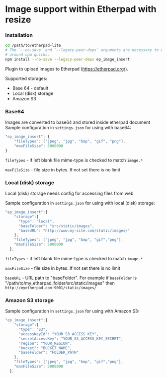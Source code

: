 # Image support within Etherpad with resize

### Installation

```sh
cd /path/to/etherpad-lite
# The `--no-save` and `--legacy-peer-deps` arguments are necessary to work
# around npm quirks.
npm install --no-save --legacy-peer-deps ep_image_insert
```

Plugin to upload images to Etherpad (https://etherpad.org/).

Supported storages:
- Base 64 - default
- Local (disk) storage
- Amazon S3

### Base64 

Images are converted to base64 and stored inside etherpad document
Sample configuration in `settings.json` for using with base64:
``` javascript
"ep_image_insert": {
    "fileTypes": ["jpeg", "jpg", "bmp", "gif", "png"],
    "maxFileSize": 5000000
}
```

`fileTypes` - if left blank file mime-type is checked to match `image.*`

`maxFileSize` - file size in bytes. If not set there is no limit

### Local (disk) storage

Local (disk) storage needs config for accessing files from web

Sample configuration in `settings.json` for using with local (disk) 
storage:
``` javascript
"ep_image_insert":{
    "storage":{
      "type": "local",
      "baseFolder": "src/static/images",
      "baseURL": "http://www.my-site.com/static/images/"
    },
    "fileTypes": ["jpeg", "jpg", "bmp", "gif","png"],
    "maxFileSize": 5000000
  },
```

`fileTypes` - if left blank file mime-type is checked to match `image.*`

`maxFileSize` - file size in bytes. If not set there is no limit

`baseURL` - URL path to "baseFolder". For example if `baseFolder` is 
"/path/to/my_etherpad_folder/src/static/images" then 
`http://myetherpad.com:9001/static/images/`

### Amazon S3 storage

Sample configuration in `settings.json` for using with Amazon S3:
``` javascript
"ep_image_insert":{
    "storage":{
      "type": "S3",
      "accessKeyId": "YOUR_S3_ACCESS_KEY",
      "secretAccessKey": "YOUR_S3_ACCESS_KEY_SECRET",
      "region": "YOUR_REGION",
      "bucket": "BUCKET_NAME",
      "baseFolder": "FOLDER_PATH"
    },
    "fileTypes": ["jpeg", "jpg", "bmp", "gif","png"],
    "maxFileSize": 5000000
  },
```

